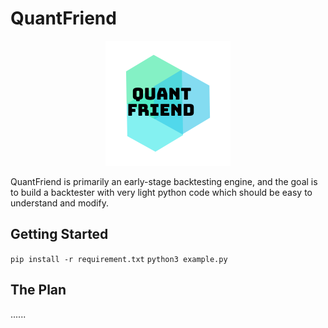 # QuantFriend

<p align="center"><img src="/Resources/Branding/logo.png?raw=true" /></p>

QuantFriend is primarily an early-stage backtesting engine, and the goal is to build a backtester with very light python code which should be easy to understand and modify.

## Getting Started
`pip install -r requirement.txt`
`python3 example.py`

## The Plan
......

